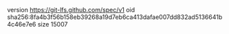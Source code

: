 version https://git-lfs.github.com/spec/v1
oid sha256:8fa4b3f56b158eb39268a19d7eb6ca413dafae007dd832ad5136641b4c46e7e6
size 15007
